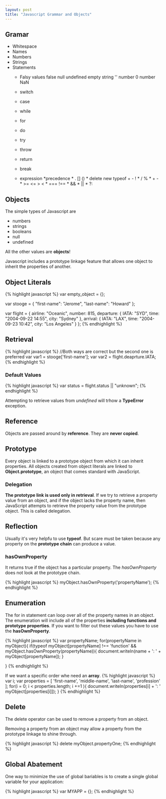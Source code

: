 ```yaml
---
layout: post
title: "Javascript Grammar and Objects"
---
```


## Gramar

* Whitespace
* Names
* Numbers
* Strings
* Statements
	* Falsy values
	false
	null
	undefined
	empty string ''
	number 0
	number NaN

	* switch
	* case
	* while
	* for
	* do
	* try
	* throw
	* return
	* break
	* expression
		*precedence
			* . [] ()
			* delete new typeof + - !
			* / %
			* + -
			* >= <= > <
			* === !==
			* &&
			* ||
			* ?:

## Objects

The simple types of Javascript are
* numbers
* strings
* booleans
* null
* undefined

All the other values are **objects**!

Javascript includes a prototype linkage feature that allows one object to inherit the properties of another.

## Object Literals

{% highlight javascript %}
var empty_object = {};

var stooge = {
	"first-name": "Jerome",
	"last-name": "Howard"
};

var flight = {
	airline: "Oceanic",
	number: 815,
	departure: {
		IATA: "SYD",
		time: "2004-09-22 14:55",
		city: "Sydney"
	},
	arrival: {
		IATA: "LAX",
		time: "2004-09-23 10:42",
		city: "Los Angeles"
	}
};
{% endhighlight %}

## Retrieval
{% highlight javascript %}
//Both ways are correct but the second one is preferred
var var1 = stooge['first-name'];
var var2 = flight.deaprture.IATA;
{% endhighlight %}

### Default Values
{% highlight javascript %}
var status = flight.status || "unknown";
{% endhighlight %}

Attempting to retrieve values from *undefined* will trhow a **TypeError** exception.

## Reference

Objects are passed around by **reference**. They are **never copied**.

## Prototype

Every object is linked to a prototype object from which it can inherit properties. All
objects created from object literals are linked to **Object.prototype**, an object that
comes standard with JavaScript.

### Delegation
**The prototype link is used only in retrieval**. If we try to retrieve a property value from
an object, and if the object lacks the property name, then JavaScript attempts to
retrieve the property value from the prototype object. This is called delegation.

## Reflection

Usually it's very helpfu to use **typeof**. But scare must be taken because any property on the **prototype chain** can produce a value.

### hasOwnProperty

It returns true if the object has a particular property. The *hasOwnProperty* does not look at the prototype chain.

{% highlight javascript %}
myObject.hasOwnProperty('propertyName');
{% endhighlight %}

## Enumeration

The for in statement can loop over all of the property names in an object. The enumeration will include all of the properties **including functions and prototype properties**. If you want to filter out these values you have to use the **hasOwnProperty**.

{% highlight javascript %}
var propertyName;
for(propertyName in myObject){
	if(typeof myObject[propertyName] !== 'function' && myObject.hasOwnProperty(propertyName)){
		document.writeln(name + ': ' + myObject[propertyName]);	
	}
	
}
{% endhighlight %}

If we want a specific order whe need an **array**.
{% highlight javascript %}
var i;
var properties = [
	'first-name',
	'middle-name',
	'last-name',
	'profession'
];
for(i = 0; i < properties.length; i +=1 ){
	document.writeln(properties[i] + ': ' myObject[properties[i]]);
}
{% endhighlight %}

## Delete

The delete operator can be used to remove a property from an object.

Removing a property from an object may allow a property from the prototype linkage to shine through.

{% highlight javascript %}
delete myObject.propertyOne;
{% endhighlight %}

## Global Abatement

One way to minimize the use of global bariables is to create a single global variable for your application:

{% highlight javascript %}
var MYAPP = {};
{% endhighlight %}

